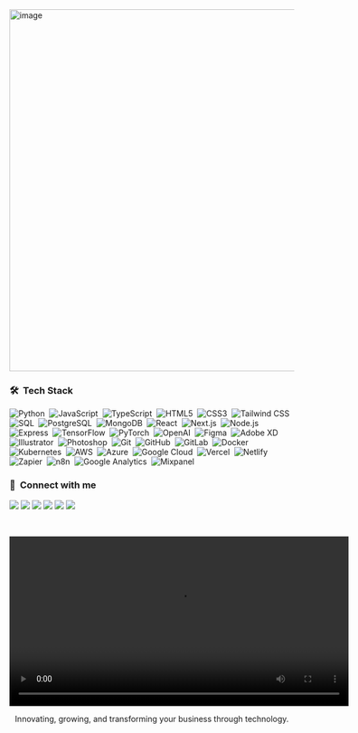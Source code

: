 




<img width="1280" height="640" alt="image" src="https://github.com/user-attachments/assets/d76f87ba-d44c-4945-b66d-c72edc747ff4" />


### 🛠 &nbsp;Tech Stack

![Python](https://img.shields.io/badge/Python-3776AB?style=flat&logo=python&logoColor=white)&nbsp;
![JavaScript](https://img.shields.io/badge/JavaScript-F7DF1E?style=flat&logo=javascript&logoColor=black)&nbsp;
![TypeScript](https://img.shields.io/badge/TypeScript-3178C6?style=flat&logo=typescript&logoColor=white)&nbsp;
![HTML5](https://img.shields.io/badge/HTML5-E34F26?style=flat&logo=html5&logoColor=white)&nbsp;
![CSS3](https://img.shields.io/badge/CSS3-1572B6?style=flat&logo=css3&logoColor=white)&nbsp;
![Tailwind CSS](https://img.shields.io/badge/Tailwind_CSS-38B2AC?style=flat&logo=tailwindcss&logoColor=white)&nbsp;
![SQL](https://img.shields.io/badge/SQL-336791?style=flat&logo=database&logoColor=white)&nbsp;
![PostgreSQL](https://img.shields.io/badge/PostgreSQL-4169E1?style=flat&logo=postgresql&logoColor=white)&nbsp;
![MongoDB](https://img.shields.io/badge/MongoDB-47A248?style=flat&logo=mongodb&logoColor=white)&nbsp;
![React](https://img.shields.io/badge/React-61DAFB?style=flat&logo=react&logoColor=black)&nbsp;
![Next.js](https://img.shields.io/badge/Next.js-000000?style=flat&logo=nextdotjs&logoColor=white)&nbsp;
![Node.js](https://img.shields.io/badge/Node.js-339933?style=flat&logo=nodedotjs&logoColor=white)&nbsp;
![Express](https://img.shields.io/badge/Express-000000?style=flat&logo=express&logoColor=white)&nbsp;
![TensorFlow](https://img.shields.io/badge/TensorFlow-FF6F00?style=flat&logo=tensorflow&logoColor=white)&nbsp;
![PyTorch](https://img.shields.io/badge/PyTorch-EE4C2C?style=flat&logo=pytorch&logoColor=white)&nbsp;
![OpenAI](https://img.shields.io/badge/OpenAI-412991?style=flat&logo=openai&logoColor=white)&nbsp;
![Figma](https://img.shields.io/badge/Figma-F24E1E?style=flat&logo=figma&logoColor=white)&nbsp;
![Adobe XD](https://img.shields.io/badge/Adobe%20XD-FF61F6?style=flat&logo=adobexd&logoColor=white)&nbsp;
![Illustrator](https://img.shields.io/badge/Illustrator-FF9A00?style=flat&logo=adobeillustrator&logoColor=white)&nbsp;
![Photoshop](https://img.shields.io/badge/Photoshop-31A8FF?style=flat&logo=adobephotoshop&logoColor=white)&nbsp;
![Git](https://img.shields.io/badge/Git-F05032?style=flat&logo=git&logoColor=white)&nbsp;
![GitHub](https://img.shields.io/badge/GitHub-181717?style=flat&logo=github&logoColor=white)&nbsp;
![GitLab](https://img.shields.io/badge/GitLab-FC6D26?style=flat&logo=gitlab&logoColor=white)&nbsp;
![Docker](https://img.shields.io/badge/Docker-2496ED?style=flat&logo=docker&logoColor=white)&nbsp;
![Kubernetes](https://img.shields.io/badge/Kubernetes-326CE5?style=flat&logo=kubernetes&logoColor=white)&nbsp;
![AWS](https://img.shields.io/badge/AWS-232F3E?style=flat&logo=amazonaws&logoColor=FF9900)&nbsp;
![Azure](https://img.shields.io/badge/Azure-0078D4?style=flat&logo=microsoftazure&logoColor=white)&nbsp;
![Google Cloud](https://img.shields.io/badge/Google%20Cloud-4285F4?style=flat&logo=googlecloud&logoColor=white)&nbsp;
![Vercel](https://img.shields.io/badge/Vercel-000000?style=flat&logo=vercel&logoColor=white)&nbsp;
![Netlify](https://img.shields.io/badge/Netlify-00C7B7?style=flat&logo=netlify&logoColor=white)&nbsp;
![Zapier](https://img.shields.io/badge/Zapier-FF4A00?style=flat&logo=zapier&logoColor=white)&nbsp;
![n8n](https://img.shields.io/badge/n8n-EA4A5F?style=flat&logo=n8n&logoColor=white)&nbsp;
![Google Analytics](https://img.shields.io/badge/Google%20Analytics-E37400?style=flat&logo=googleanalytics&logoColor=white)&nbsp;
![Mixpanel](https://img.shields.io/badge/Mixpanel-7856FF?style=flat&logo=mixpanel&logoColor=white)&nbsp;


### :link: &nbsp;Connect with me
  <a href="https://www.upwork.com/agencies/1939751048005766642/" target="_blank"><img src="https://img.shields.io/badge/Upwork-6fda44?style=for-the-badge&logo=upwork&logoColor=white"/></a>
  <a href="mailto:hello@ixmatix.com"><img src="https://img.shields.io/badge/hello@ixmatix.com-D14836?style=for-the-badge&logo=gmail&logoColor=white"/></a>
  <a href="https://www.linkedin.com/company/ixmatix" target="_blank"><img src="https://img.shields.io/badge/LinkedIn%20Ixmatix-0A66C2?style=for-the-badge&logo=linkedin&logoColor=white"/></a>
  <a href="https://x.com/_ixmatix" target="_blank"><img src="https://img.shields.io/badge/@_ixmatix-000000?style=for-the-badge&logo=x&logoColor=white"/></a>
  <a href="https://instagram.com/_ixmatix" target="_blank"><img src="https://img.shields.io/badge/_ixmatix-E4405F?style=for-the-badge&logo=instagram&logoColor=white"/></a>
  <a href="https://www.facebook.com/ixmatix.consulting" target="_blank"><img src="https://img.shields.io/badge/Facebook-1877F2?style=for-the-badge&logo=facebook&logoColor=white"/></a>
  
<br/>

<video src="https://github.com/user-attachments/assets/d6b134d7-8c11-41c6-ae63-a845255f022e" controls width="600"></video>









<p align="center" width="150px"> Innovating, growing, and transforming your business through technology.</p>
